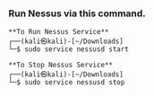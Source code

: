 ### Run Nessus via this command.
```
**To Run Nessus Service**
┌──(kali㉿kali)-[~/Downloads]
└─$ sudo service nessusd start

**To Stop Nessus Service**
┌──(kali㉿kali)-[~/Downloads]
└─$ sudo service nessusd stop
```
